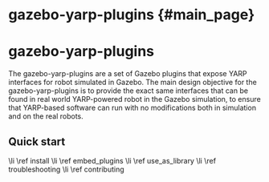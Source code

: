 gazebo-yarp-plugins {#main_page}
=====================

gazebo-yarp-plugins
=====================

The gazebo-yarp-plugins are a set of Gazebo plugins that expose YARP interfaces 
for robot simulated in Gazebo. The main design objective for the gazebo-yarp-plugins 
is to provide the exact same interfaces that can be found in real world YARP-powered 
robot in the Gazebo simulation, to ensure that YARP-based software can run with no modifications
both in simulation and on the real robots. 

Quick start
-----------------------
\li \ref install
\li \ref embed_plugins
\li \ref use_as_library
\li \ref troubleshooting
\li \ref contributing
